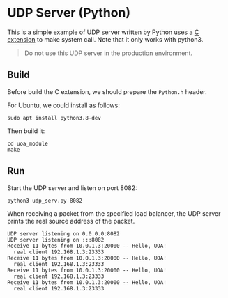 

# UDP Server (Python)

This is a simple example of UDP server written by Python uses a [C extension](https://docs.python.org/3/extending/extending.html#a-simple-example) to make system call. Note that it only works with python3.

> Do not use this UDP server in the production environment.

## Build

Before build the C extension, we should prepare the `Python.h` header.

For Ubuntu, we could install as follows:

```
sudo apt install python3.8-dev
```

Then build it:

```
cd uoa_module
make
```

## Run

Start the UDP server and listen on port 8082:

```shell
python3 udp_serv.py 8082
```

When receiving a packet from the specified load balancer, the UDP server prints the real source address of the packet.

```
UDP server listening on 0.0.0.0:8082
UDP server listening on :::8082
Receive 11 bytes from 10.0.1.3:20000 -- Hello, UOA!
  real client 192.168.1.3:23333
Receive 11 bytes from 10.0.1.3:20000 -- Hello, UOA!
  real client 192.168.1.3:23333
Receive 11 bytes from 10.0.1.3:20000 -- Hello, UOA!
  real client 192.168.1.3:23333
Receive 11 bytes from 10.0.1.3:20000 -- Hello, UOA!
  real client 192.168.1.3:23333
```
